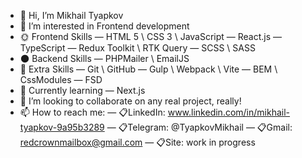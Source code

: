- 👋 Hi, I’m Mikhail Tyapkov
- 👀 I’m interested in Frontend development
- 🌞 Frontend Skills
  — HTML 5 \ CSS 3 \ JavaScript
  — React.js
  — TypeScript 
  — Redux Toolkit \ RTK Query 
  — SCSS \ SASS 
- 🌑 Backend Skills
   — PHPMailer \ EmailJS
- 📜 Extra Skills
    — Git \ GitHub
    — Gulp \ Webpack \ Vite
    — BEM \ CssModules
    — FSD
- 🍒 Currently learning
    — Next.js
- 💞️ I’m looking to collaborate on any real project, really!
- 📫 How to reach me: 
    — 📋LinkedIn: www.linkedin.com/in/mikhail-tyapkov-9a95b3289
    — 📋Telegram: @TyapkovMikhail
    — 📋Gmail: redcrownmailbox@gmail.com
    — 📋Site: work in progress

<!---
LeonardoApollo/LeonardoApollo is a ✨ special ✨ repository because its `README.md` (this file) appears on your GitHub profile.
You can click the Preview link to take a look at your changes.
--->
